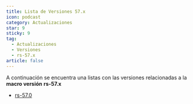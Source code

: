 ```yaml
---
title: Lista de Versiones 57.x
icon: podcast
category: Actualizaciones
star: 9
sticky: 9
tag:
  - Actualizaciones
  - Versiones
  - rs-57.x
article: false
---
```


A continuación se encuentra una listas con las versiones relacionadas a la **macro versión** **rs-57.x**

- [rs-57.0](rs-57.0.md)
